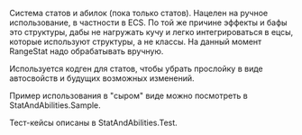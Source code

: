 Система статов и абилок (пока только статов). Нацелен на ручное использование, в частности в ECS. По той же причине эффекты и бафы это структуры, дабы не нагружать кучу и легко интегрироваться в ецсы, которые используют структуры, а не классы.
На данный момент RangeStat надо обрабатывать вручную.

Используется кодген для статов, чтобы убрать прослойку в виде автосвойств и будущих возможных изменений.

Пример использования в "сыром" виде можно посмотреть в StatAndAbilities.Sample.

Тест-кейсы описаны в StatAndAbilities.Test.